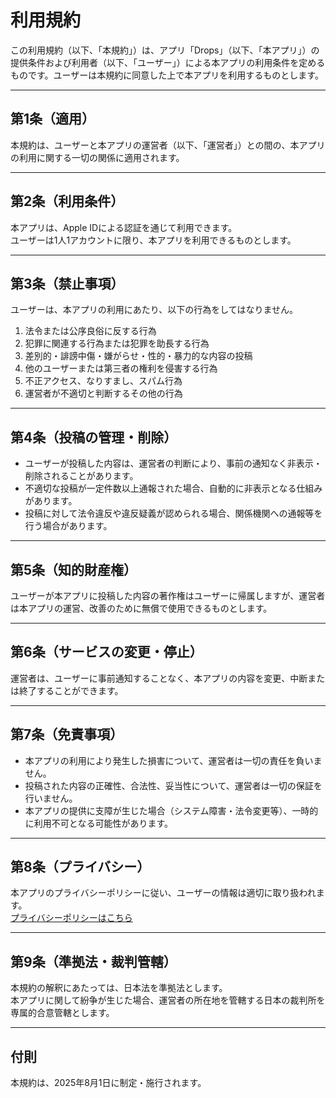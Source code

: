 # 利用規約

この利用規約（以下、「本規約」）は、アプリ「Drops」（以下、「本アプリ」）の提供条件および利用者（以下、「ユーザー」）による本アプリの利用条件を定めるものです。ユーザーは本規約に同意した上で本アプリを利用するものとします。

---

## 第1条（適用）

本規約は、ユーザーと本アプリの運営者（以下、「運営者」）との間の、本アプリの利用に関する一切の関係に適用されます。

---

## 第2条（利用条件）

本アプリは、Apple IDによる認証を通じて利用できます。  
ユーザーは1人1アカウントに限り、本アプリを利用できるものとします。

---

## 第3条（禁止事項）

ユーザーは、本アプリの利用にあたり、以下の行為をしてはなりません。

1. 法令または公序良俗に反する行為  
2. 犯罪に関連する行為または犯罪を助長する行為  
3. 差別的・誹謗中傷・嫌がらせ・性的・暴力的な内容の投稿  
4. 他のユーザーまたは第三者の権利を侵害する行為  
5. 不正アクセス、なりすまし、スパム行為  
6. 運営者が不適切と判断するその他の行為

---

## 第4条（投稿の管理・削除）

- ユーザーが投稿した内容は、運営者の判断により、事前の通知なく非表示・削除されることがあります。
- 不適切な投稿が一定件数以上通報された場合、自動的に非表示となる仕組みがあります。
- 投稿に対して法令違反や違反疑義が認められる場合、関係機関への通報等を行う場合があります。

---

## 第5条（知的財産権）

ユーザーが本アプリに投稿した内容の著作権はユーザーに帰属しますが、運営者は本アプリの運営、改善のために無償で使用できるものとします。

---

## 第6条（サービスの変更・停止）

運営者は、ユーザーに事前通知することなく、本アプリの内容を変更、中断または終了することができます。

---

## 第7条（免責事項）

- 本アプリの利用により発生した損害について、運営者は一切の責任を負いません。
- 投稿された内容の正確性、合法性、妥当性について、運営者は一切の保証を行いません。
- 本アプリの提供に支障が生じた場合（システム障害・法令変更等）、一時的に利用不可となる可能性があります。

---

## 第8条（プライバシー）

本アプリのプライバシーポリシーに従い、ユーザーの情報は適切に取り扱われます。  
[プライバシーポリシーはこちら](./privacy.md)

---

## 第9条（準拠法・裁判管轄）

本規約の解釈にあたっては、日本法を準拠法とします。  
本アプリに関して紛争が生じた場合、運営者の所在地を管轄する日本の裁判所を専属的合意管轄とします。

---

## 付則

本規約は、2025年8月1日に制定・施行されます。

